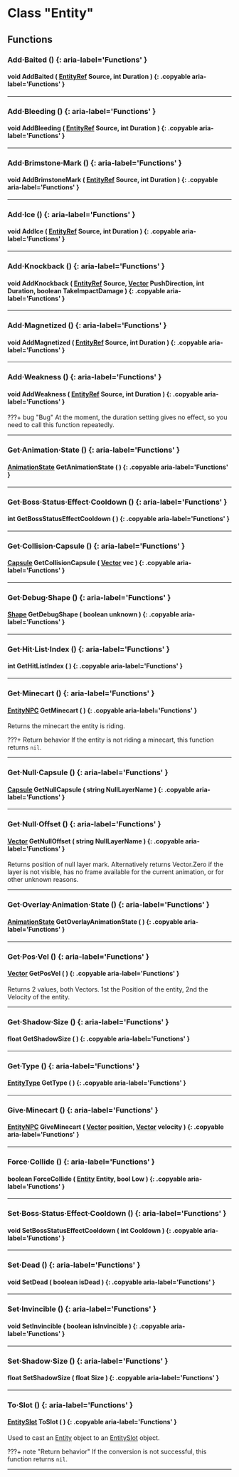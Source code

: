 # Class "Entity"

## Functions

### Add·Baited () {: aria-label='Functions' }
#### void AddBaited ( [EntityRef](https://wofsauge.github.io/IsaacDocs/rep/EntityRef.html) Source, int Duration ) {: .copyable aria-label='Functions' }

___
### Add·Bleeding () {: aria-label='Functions' }
#### void AddBleeding ( [EntityRef](https://wofsauge.github.io/IsaacDocs/rep/EntityRef.html) Source, int Duration ) {: .copyable aria-label='Functions' }

___
### Add·Brimstone·Mark () {: aria-label='Functions' }
#### void AddBrimstoneMark ( [EntityRef](https://wofsauge.github.io/IsaacDocs/rep/EntityRef.html) Source, int Duration ) {: .copyable aria-label='Functions' }

___
### Add·Ice () {: aria-label='Functions' }
#### void AddIce ( [EntityRef](https://wofsauge.github.io/IsaacDocs/rep/EntityRef.html) Source, int Duration ) {: .copyable aria-label='Functions' }

___
### Add·Knockback () {: aria-label='Functions' }
#### void AddKnockback ( [EntityRef](https://wofsauge.github.io/IsaacDocs/rep/EntityRef.html) Source, [Vector](https://wofsauge.github.io/IsaacDocs/rep/Vector.html) PushDirection, int Duration, boolean TakeImpactDamage ) {: .copyable aria-label='Functions' }

___
### Add·Magnetized () {: aria-label='Functions' }
#### void AddMagnetized ( [EntityRef](https://wofsauge.github.io/IsaacDocs/rep/EntityRef.html) Source, int Duration ) {: .copyable aria-label='Functions' }

___
### Add·Weakness () {: aria-label='Functions' }
#### void AddWeakness ( [EntityRef](https://wofsauge.github.io/IsaacDocs/rep/EntityRef.html) Source, int Duration ) {: .copyable aria-label='Functions' }
???+ bug "Bug"
    At the moment, the duration setting gives no effect, so you need to call this function repeatedly.

___
### Get·Animation·State () {: aria-label='Functions' }
#### [AnimationState](AnimationState.md) GetAnimationState ( ) {: .copyable aria-label='Functions' }

___
### Get·Boss·Status·Effect·Cooldown () {: aria-label='Functions' }
#### int GetBossStatusEffectCooldown ( ) {: .copyable aria-label='Functions' }

___
### Get·Collision·Capsule () {: aria-label='Functions' }
#### [Capsule](Capsule.md) GetCollisionCapsule ( [Vector](https://wofsauge.github.io/IsaacDocs/rep/Vector.html) vec ) {: .copyable aria-label='Functions' }

___
### Get·Debug·Shape () {: aria-label='Functions' }
#### [Shape](Shape.md) GetDebugShape ( boolean unknown ) {: .copyable aria-label='Functions' }

___
### Get·Hit·List·Index () {: aria-label='Functions' }
#### int GetHitListIndex ( ) {: .copyable aria-label='Functions' }

___
### Get·Minecart () {: aria-label='Functions' }
#### [EntityNPC](EntityNPC.md) GetMinecart ( ) {: .copyable aria-label='Functions' }
Returns the minecart the entity is riding.

???+ Return behavior
    If the entity is not riding a minecart, this function returns `nil`.

___
### Get·Null·Capsule () {: aria-label='Functions' }
#### [Capsule](Capsule.md) GetNullCapsule ( string NullLayerName ) {: .copyable aria-label='Functions' }

___
### Get·Null·Offset () {: aria-label='Functions' }
#### [Vector](https://wofsauge.github.io/IsaacDocs/rep/Vector.html) GetNullOffset ( string NullLayerName ) {: .copyable aria-label='Functions' }
Returns position of null layer mark. Alternatively returns Vector.Zero if the layer is not visible, has no frame available for the current animation, or for other unknown reasons.

___
### Get·Overlay·Animation·State () {: aria-label='Functions' }
#### [AnimationState](AnimationState.md) GetOverlayAnimationState ( ) {: .copyable aria-label='Functions' }

___
### Get·Pos·Vel () {: aria-label='Functions' }
#### [Vector](https://wofsauge.github.io/IsaacDocs/rep/Vector.html) GetPosVel ( ) {: .copyable aria-label='Functions' }
Returns 2 values, both Vectors. 1st the Position of the entity, 2nd the Velocity of the entity.

___
### Get·Shadow·Size () {: aria-label='Functions' }
#### float GetShadowSize ( ) {: .copyable aria-label='Functions' }

___
### Get·Type () {: aria-label='Functions' }
#### [EntityType](https://wofsauge.github.io/IsaacDocs/rep/enums/EntityType.html) GetType ( ) {: .copyable aria-label='Functions' }

___
### Give·Minecart () {: aria-label='Functions' }
#### [EntityNPC](https://wofsauge.github.io/IsaacDocs/rep/EntityNPC.html) GiveMinecart ( [Vector](https://wofsauge.github.io/IsaacDocs/rep/Vector.html) position, [Vector](https://wofsauge.github.io/IsaacDocs/rep/Vector.html) velocity ) {: .copyable aria-label='Functions' }

___
### Force·Collide () {: aria-label='Functions' }
#### boolean ForceCollide ( [Entity](https://wofsauge.github.io/IsaacDocs/rep/Entity.html) Entity, bool Low ) {: .copyable aria-label='Functions' }

___
### Set·Boss·Status·Effect·Cooldown () {: aria-label='Functions' }
#### void SetBossStatusEffectCooldown ( int Cooldown ) {: .copyable aria-label='Functions' }

___
### Set·Dead () {: aria-label='Functions' }
#### void SetDead ( boolean isDead ) {: .copyable aria-label='Functions' }

___
### Set·Invincible () {: aria-label='Functions' }
#### void SetInvincible ( boolean isInvincible ) {: .copyable aria-label='Functions' }

___
### Set·Shadow·Size () {: aria-label='Functions' }
#### float SetShadowSize ( float Size ) {: .copyable aria-label='Functions' }

___
### To·Slot () {: aria-label='Functions' }
#### [EntitySlot](EntitySlot.md) ToSlot ( ) {: .copyable aria-label='Functions' }
Used to cast an [Entity](https://wofsauge.github.io/IsaacDocs/rep/Entity.html) object to an [EntitySlot](EntitySlot.md) object.

???+ note "Return behavior"
    If the conversion is not successful, this function returns `nil`.

___
